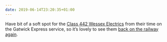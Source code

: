 ```yaml
---
date: 2019-06-14T23:20:35+01:00
---
```

Have bit of a soft spot for the [Class 442 Wessex Electrics](https://en.wikipedia.org/wiki/British_Rail_Class_442) from their time on the Gatwick Express service, so it’s lovely to see them [back on the railway again](https://www.youtube.com/watch?v=h8ZaIMD-pIE).